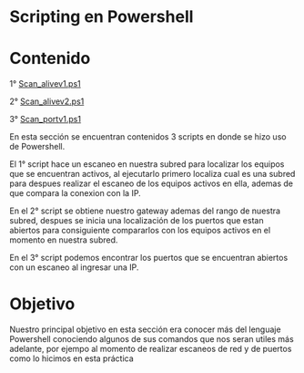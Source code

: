 # Scripting en Powershell
# Contenido 
1° [Scan_alivev1.ps1](https://github.com/Anacecilc/PIA_LPC_061/blob/main/Scripting%20en%20Powershell/scan_alivev1.ps1)


2° [Scan_alivev2.ps1](https://github.com/Anacecilc/PIA_LPC_061/blob/main/Scripting%20en%20Powershell/scan_alivev2.ps1)


3° [Scan_portv1.ps1](https://github.com/Anacecilc/PIA_LPC_061/blob/main/Scripting%20en%20Powershell/scan_portv1.ps1)

En esta sección se encuentran contenidos 3 scripts en donde se hizo uso de Powershell.
 
 
 El 1° script hace un escaneo en nuestra subred para localizar los equipos que se encuentran activos, al ejecutarlo primero localiza cual es una subred para despues realizar el escaneo de los equipos activos en ella, ademas de que compara la conexion con la IP.
 
 
 En el 2° script se obtiene nuestro gateway ademas del rango de nuestra subred, despues se inicia una localización de los puertos que estan abiertos para consiguiente compararlos con los equipos activos en el momento en nuestra subred.
 
 
 En el 3° script podemos encontrar los puertos que se encuentran abiertos con un escaneo al ingresar una IP.
 
 
 # Objetivo
 Nuestro principal objetivo en esta sección era conocer más del lenguaje Powershell conociendo algunos de sus comandos que nos seran utiles más adelante, por ejempo al momento de realizar escaneos de red y de puertos como lo hicimos en esta práctica
